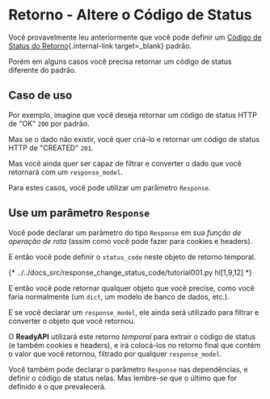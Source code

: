 # Retorno - Altere o Código de Status

Você provavelmente leu anteriormente que você pode definir um [Código de Status do Retorno](../tutorial/response-status-code.md){.internal-link target=_blank} padrão.

Porém em alguns casos você precisa retornar um código de status diferente do padrão.

## Caso de uso

Por exemplo, imagine que você deseja retornar um código de status HTTP de "OK" `200` por padrão.

Mas se o dado não existir, você quer criá-lo e retornar um código de status HTTP de "CREATED" `201`.

Mas você ainda quer ser capaz de filtrar e converter o dado que você retornará com um `response_model`.

Para estes casos, você pode utilizar um parâmetro `Response`.

## Use um parâmetro `Response`

Você pode declarar um parâmetro do tipo `Response` em sua *função de operação de rota* (assim como você pode fazer para cookies e headers).

E então você pode definir o `status_code` neste objeto de retorno temporal.

{* ../../docs_src/response_change_status_code/tutorial001.py hl[1,9,12] *}

E então você pode retornar qualquer objeto que você precise, como você faria normalmente (um `dict`, um modelo de banco de dados, etc.).

E se você declarar um `response_model`, ele ainda será utilizado para filtrar e converter o objeto que você retornou.

O **ReadyAPI** utilizará este retorno *temporal* para extrair o código de status (e também cookies e headers), e irá colocá-los no retorno final que contém o valor que você retornou, filtrado por qualquer `response_model`.

Você também pode declarar o parâmetro `Response` nas dependências, e definir o código de status nelas. Mas lembre-se que o último que for definido é o que prevalecerá.
